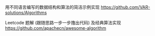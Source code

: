 用不同语言编写的数据结构和算法的简洁示例实现
https://github.com/VAR-solutions/Algorithms

Leetcode 题解 (跟随思路一步一步撸出代码) 及经典算法实现
https://github.com/apachecn/awesome-algorithm

